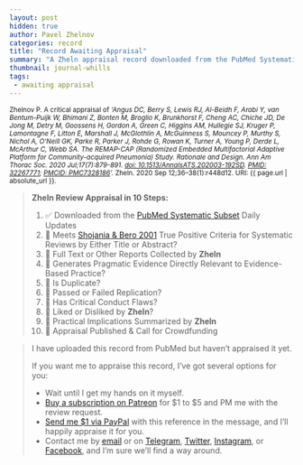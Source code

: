 ```yaml
---
layout: post
hidden: true
author: Pavel Zhelnov
categories: record
title: "Record Awaiting Appraisal"
summary: "A Zheln appraisal record downloaded from the PubMed Systematic Subset daily updates."
thumbnail: journal-whills
tags:
 - awaiting appraisal
---
```


<small id="citation">Zhelnov P. A critical appraisal of _‘Angus DC, Berry S, Lewis RJ, Al-Beidh F, Arabi Y, van Bentum-Puijk W, Bhimani Z, Bonten M, Broglio K, Brunkhorst F, Cheng AC, Chiche JD, De Jong M, Detry M, Goossens H, Gordon A, Green C, Higgins AM, Hullegie SJ, Kruger P, Lamontagne F, Litton E, Marshall J, McGlothlin A, McGuinness S, Mouncey P, Murthy S, Nichol A, O'Neill GK, Parke R, Parker J, Rohde G, Rowan K, Turner A, Young P, Derde L, McArthur C, Webb SA. The REMAP-CAP (Randomized Embedded Multifactorial Adaptive Platform for Community-acquired Pneumonia) Study. Rationale and Design. Ann Am Thorac Soc. 2020 Jul;17(7):879-891. [doi: 10.1513/AnnalsATS.202003-192SD](https://doi.org/10.1513/AnnalsATS.202003-192SD). [PMID: 32267771](https://pubmed.gov/32267771); [PMCID: PMC7328186](https://ncbi.nlm.nih.gov/pmc/PMC7328186)’._ Zheln. 2020 Sep 12;36–38(1):r448d12. URI: {{ page.url | absolute_url }}.</small>

> **Zheln Review Appraisal in 10 Steps:**
>
> 1. ✅ Downloaded from the [PubMed Systematic Subset](https://github.com/p1m-ortho/qs-global-ortho-search-queries/blob/global-sr-query/README.md) Daily Updates
> 2. 🔄 Meets [Shojania & Bero 2001](https://www.researchgate.net/publication/11820967_Taking_Advantage_of_the_Explosion_of_Systematic_Reviews_An_Efficient_MEDLINE_Search_Strategy) True Positive Criteria for Systematic Reviews by Either Title or Abstract?
> 3. 🔄 Full Text or Other Reports Collected by **Zheln**
> 4. 🔄 Generates Pragmatic Evidence Directly Relevant to Evidence-Based Practice?
> 5. 🔄 Is Duplicate?
> 6. 🔄 Passed or Failed Replication?
> 7. 🔄 Has Critical Conduct Flaws?
> 8. 🔄 Liked or Disliked by **Zheln**?
> 9. 🔄 Practical Implications Summarized by **Zheln**
> 10. 🔄 Appraisal Published & Call for Crowdfunding

> I have uploaded this record from PubMed but haven’t appraised it yet.
>
> If you want me to appraise this record, I’ve got several options for you:
> * Wait until I get my hands on it myself.
> * [Buy a subscription on Patreon](https://patreon.com/zheln) for $1 to $5 and PM me with the review request.
> * [Send me $1 via PayPal](https://paypal.me/pjelnov) with this reference in the message, and I’ll happily appraise it for you.
> * Contact me by [email](mailto:pavel@zheln.com) or on [Telegram](https://t.me/drzhelnov), [Twitter](https://twitter.com/drzhelnov), [Instagram](https://instagram.com/igzheln), or [Facebook](https://facebook.com/drzhelnov), and I’m sure we’ll find a way around.
